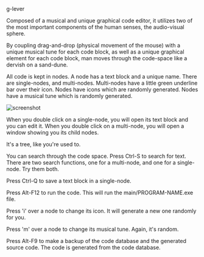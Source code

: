 
g-lever

Composed of a musical and unique graphical code editor, it utilizes two of the most important components of the human senses, the audio-visual sphere.

By coupling drag-and-drop (physical movement of the mouse) with a unique musical tune for each code block, as well as a unique graphical element for each code block, man moves through the code-space like a dervish on a sand-dune.


All code is kept in nodes. A node has a text block and a unique name. There are single-nodes, and multi-nodes. Multi-nodes have a little green underline bar over their icon. Nodes have icons which are randomly generated. Nodes have a musical tune which is randomly generated.


![screenshot](g-lever-screenshot.jpg)


When you double click on a single-node, you will open its text block and you can edit it. When you double click on a multi-node, you will open a window showing you its child nodes. 

It's a tree, like you're used to.

You can search through the code space. Press Ctrl-S to search for text. There are two search functions, one for a multi-node, and one for a single-node. Try them both.

Press Ctrl-Q to save a text block in a single-node.

Press Alt-F12 to run the code. This will run the main/PROGRAM-NAME.exe file.

Press 'i' over a node to change its icon. It will generate a new one randomly for you. 

Press 'm' over a node to change its musical tune. Again, it's random.

Press Alt-F9 to make a backup of the code database and the generated source code. The code is generated from the code database.


